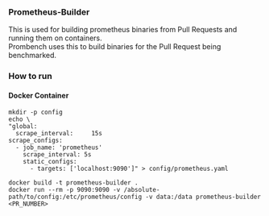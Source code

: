 ### Prometheus-Builder

This is used for building prometheus binaries from Pull Requests and running them on containers.  
Prombench uses this to build binaries for the Pull Request being benchmarked.

### How to run
#### Docker Container
```
mkdir -p config
echo \
"global:
  scrape_interval:     15s
scrape_configs:
  - job_name: 'prometheus'
    scrape_interval: 5s
    static_configs:
      - targets: ['localhost:9090']" > config/prometheus.yaml

docker build -t prometheus-builder .
docker run --rm -p 9090:9090 -v /absolute-path/to/config:/etc/prometheus/config -v data:/data prometheus-builder <PR_NUMBER> 
```
